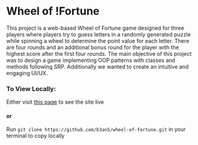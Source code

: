 # Wheel of !Fortune

This project is a web-based Wheel of Fortune game designed for three players where players try to guess letters in a randomly generated puzzle while spinning a wheel to determine the point value for each letter. There are four rounds and an additional bonus round for the player with the highest score after the first four rounds. The main objective of this project was to design a game implementing OOP patterns with classes and methods following SRP. Additionally we wanted to create an intuitive and engaging UI/UX.

### To View Locally:

Either visit [this page]() to see the site live

#### or

Run `git clone https://github.com/b3an5/wheel-of-fortune.git` in your terminal to copy locally
